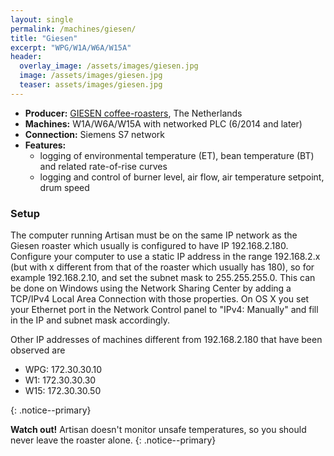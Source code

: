 ```yaml
---
layout: single
permalink: /machines/giesen/
title: "Giesen"
excerpt: "WPG/W1A/W6A/W15A"
header:
  overlay_image: /assets/images/giesen.jpg
  image: /assets/images/giesen.jpg
  teaser: assets/images/giesen.jpg
---
```

* __Producer:__ [GIESEN coffee-roasters](http://www.giesencoffeeroasters.eu), The Netherlands
* __Machines:__ W1A/W6A/W15A with networked PLC (6/2014 and later)
* __Connection:__ Siemens S7 network
* __Features:__
  - logging of environmental temperature (ET), bean temperature (BT) and related rate-of-rise curves
  - logging and control of burner level, air flow, air temperature setpoint, drum speed

### Setup

The computer running Artisan must be on the same IP network as the Giesen roaster which usually is configured to have IP 192.168.2.180. Configure your computer to use a static IP address in the range 192.168.2.x (but with x different from that of the roaster which usually has 180), so for example 192.168.2.10, and set the subnet mask to 255.255.255.0. This can be done on Windows using the Network Sharing Center by adding a TCP/IPv4 Local Area Connection with those properties. On OS X you set your Ethernet port in the Network Control panel to "IPv4: Manually" and fill in the IP and subnet mask accordingly.

Other IP addresses of machines different from 192.168.2.180 that have been observed are

* WPG: 172.30.30.10
* W1: 172.30.30.30
* W15: 172.30.30.50

{: .notice--primary}

**Watch out!** Artisan doesn't monitor unsafe temperatures, so you should never leave the roaster alone.
{: .notice--primary}